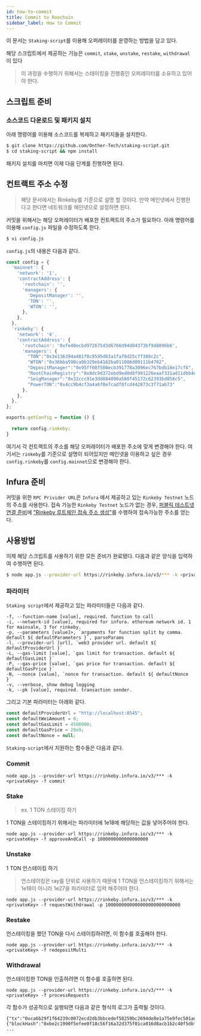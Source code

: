 ```yaml
---
id: how-to-commit
title: Commit to Roochain
sidebar_label: How to Commit
---
```


이 문서는 `Staking-script`를 이용해 오퍼레이터를 운영하는 방법을 담고 있다.

해당 스크립트에서 제공하는 기능은 `commit`, `stake`, `unstake`, `restake`, `withdrawal` 이 있다 

> 이 과정을 수행하기 위해서는 스태이킹을 진행중인 오퍼레이터를 소유하고 있어야 한다.



## 스크립트 준비

### 소스코드 다운로드 및 패키지 설치

아래 명령어를 이용해 소스코드를 복제하고 패키지들을 설치한다.

```bash
$ git clone https://github.com/Onther-Tech/staking-script.git
$ cd staking-script && npm install
```

패키지 설치를 마치면 이제 다음 단계를 진행하면 된다.

## 컨트랙트 주소 수정
> 해당 문서에서는 Rinkeby를 기준으로 설명 할 것이다. 만약 메인넷에서 진행한다고 한다면 네트워크를 메인넷으로 설정하면 된다.

커밋을 위해서는 해당 오퍼레이터가 배포한 컨트랙트의 주소가 필요하다.
아래 명령어를 이용해 `config.js` 파일을 수정하도록 한다.

```bash
$ vi config.js
```
`config.js`의 내용은 다음과 같다.

```javascript
const config = {
  'mainnet': {
    'network': '1',
    'contractAddress': {
      'rootchain': '',
      'managers': {
        'DepositManager': '',
        'TON': '',
        'WTON': '',
      },
    },
  },
  'rinkeby': {
    'network': '4',
    'contractAddress': {
      'rootchain': '0xfe40ecbd972675d3d6766d94d04373bf9d8896b6',
      'managers': {
        "TON":"0x3e136394a481f8c9595d63a1fa70d25c7f388c2c",
        "WTON":"0x36bba598ca0b329eb4162ba011086d09111b4702",
        "DepositManager":"0x95ff08f500ecb391778a3096ec767bdb18e17cf6",
        "RootChainRegistry":"0x8dc9d372ebd9ed0d8f991226eaaf331ad11dbb4d",
        "SeigManager":"0x32ccc91e3dd884090a580f45172c62393bd858c5",
        "PowerTON":"0x4cc9b4cf3a4a6f8e7cadf8fcd442873c3f71ab73"
      },
    },
  },
};

exports.getConfig = function () {
  
  return config.rinkeby;
}
```

여기서 각 컨트랙트의 주소를 해당 오퍼레이터가 배포한 주소에 맞게 변경해야 한다. 여기서는 `rinkeby`를 기준으로 설명이 되어있지만 메인넷을 이용하고 싶은 경우 `config.rinkeby`를 `config.mainnet`으로 변경해야 한다.


## Infura 준비

커밋을 위한 `RPC Privider URL`은 `Infura` 에서 제공하고 있는 `Rinkeby Testnet` 노드의 주소를 사용한다.
접속 가능한 `Rinkeby Testnet` 노드가 없는 경우, [퍼블릭 테스트넷 연결 준비](how-to-connect-public-testnet-prepare)에 ["Rinkeby 루트체인 접속 주소 생성"](how-to-connect-public-testnet-prepare#rinkeby-루트체인-접속-주소-생성)를 수행하여 접속가능한 주소를 얻는다.

## 사용방법

이제 해당 스크립트를 사용하기 위한 모든 준비가 완료됐다. 다음과 같은 양식을 입력하여 수행하면 된다.

```bash
$ node app.js --provider-url https://rinkeby.infura.io/v3/*** -k <privateKey> -f <function name> -p <parameter>
```

### 파라미터
`Staking script`에서 제공하고 있는 파라미터들은 다음과 같다.

```
-f, --function-name [value], required. function to call
-i, --network-id [value], required for infura. ethereum network id. 1 for mainsale, 3 for rinkeby.
-p, --parameters [value]>, `arguments for function split by comma. default ${ defaultParameters }`, parseParams
-l, --provider-url [url], `web3 provider url. default ${ defaultProviderUrl }`
-L, --gas-limit [value], `gas limit for transaction. default ${ defaultGasLimit }`
-P, --gas-price [value], `gas price for transaction. default ${ defaultGasPrice }`
-N, --nonce [value], `nonce for transaction. default ${ defaultNonce }`
-v, --verbose, show debug logging
-k, --pk [value], required. transaction sender.
```
그리고 기본 파라미터는 아래와 같다.

```javascript
const defaultProviderUrl = "http://localhost:8545";
const defaultWeiAmount = 0;
const defaultGasLimit = 4500000;
const defaultGasPrice = 20e9;
const defaultNonce = null;
```


`Staking-script`에서 지원하는 함수들은 다음과 같다.

### Commit
```
node app.js --provider-url https://rinkeby.infura.io/v3/*** -k <privateKey> -f commit
```
### Stake
> ex. 1 TON 스테이킹 하기

1 TON을 스테이킹하기 위해서는 파라미터에 1e18에 해당하는 값을 넣어주어야 한다.

```
node app.js --provider-url https://rinkeby.infura.io/v3/*** -k <privateKey> -f approveAndCall -p 1000000000000000000
```

### Unstake
1 TON 언스테이킹 하기
> 언스테이킹은 ray를 단위로 사용하기 때문에 1 TON을 언스테이킹하기 위해서는 1e18이 아니라 1e27을 파라미터로 입력 해주어야 한다.

```
node app.js --provider-url https://rinkeby.infura.io/v3/*** -k <privateKey> -f requestWithdrawal -p 1000000000000000000000000000
```

### Restake
언스테이킹을 했던 TON을 다시 스테이킹하려면, 이 함수를 호출해야 한다.
```
node app.js --provider-url https://rinkeby.infura.io/v3/*** -k <privateKey> -f redepositMulti
```

### Withdrawal
언스테이킹한 TON을 인출하려면 이 함수를 호출하면 된다.
```
node app.js --provider-url https://rinkeby.infura.io/v3/*** -k <privateKey> -f processRequests
```


각 함수가 성공적으로 실행되면 다음과 같은 형식의 로그가 출력될 것이다.

```text
{"tx":"0xca6b29f1f64239c0072ecd2db3bbcedef58259bc2694de8e1a75e9fec501ade0","receipt":{"blockHash":"0xbe2c1990f5efee0f18c56f16a32d375f01ca016d8acb1b2c40f5dbf6532dc815","blockNumber":6871009,"contractAddress":null,"cumulativeGasUsed":705612,"from":"0xf30eadcdc68f9551fe943a685c23fa07fde4b417","gasUsed":396475,
...
```